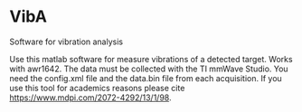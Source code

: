 # VibA
Software for vibration analysis 

Use this matlab software for measure vibrations of a detected target. 
Works with awr1642.
The data must be collected with the TI mmWave Studio. You need the config.xml file and the data.bin file from each acquisition. 
If you use this tool for academics reasons please cite https://www.mdpi.com/2072-4292/13/1/98.

